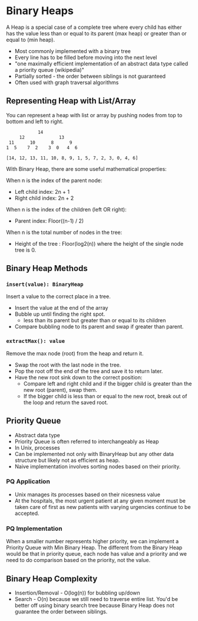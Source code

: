 # Binary Heaps

A Heap is a special case of a complete tree where every child has either has the value less than or equal to its parent (max heap) or greater than or equal to (min heap).

- Most commonly implemented with a binary tree
- Every line has to be filled before moving into the next level
- "one maximally efficient implementation of an abstract data type called a priority queue (wikipedia)"
- Partially sorted - the order between siblings is not guaranteed
- Often used with graph traversal algorithms

## Representing Heap with List/Array

You can represent a heap with list or array by pushing nodes from top to bottom and left to right.

```text
            14
     12             13
 11      10      8      9
1  5    7  2    3  0   4  6

[14, 12, 13, 11, 10, 8, 9, 1, 5, 7, 2, 3, 0, 4, 6]
```

With Binary Heap, there are some useful mathematical properties:

When n is the index of the parent node:

- Left child index: 2n + 1
- Right child index: 2n + 2

When n is the index of the children (left OR right):

- Parent index: Floor((n-1) / 2)

When n is the total number of nodes in the tree:

- Height of the tree : Floor(log2(n)) where the height of the single node tree is 0.

## Binary Heap Methods

### `insert(value): BinaryHeap`

Insert a value to the correct place in a tree.

- Insert the value at the end of the array
- Bubble up until finding the right spot.
  - less than its parent but greater than or equal to its children
- Compare bubbling node to its parent and swap if greater than parent.

### `extractMax(): value`

Remove the max node (root) from the heap and return it.

- Swap the root with the last node in the tree.
- Pop the root off the end of the tree and save it to return later.
- Have the new root sink down to the correct position:
  - Compare left and right child and if the bigger child is greater than the new root (parent), swap them.
  - If the bigger child is less than or equal to the new root, break out of the loop and return the saved root.

## Priority Queue

- Abstract data type
- Priority Queue is often referred to interchangeably as Heap
- In Unix, processes
- Can be implemented not only with BinaryHeap but any other data structure but likely not as efficient as heap.
- Naive implementation involves sorting nodes based on their priority.

### PQ Application

- Unix manages its processes based on their nicesness value
- At the hospitals, the most urgent patient at any given moment must be taken care of first as new patients with varying urgencies continue to be accepted.

### PQ Implementation

When a smaller number represents higher priority, we can implement a Priority Queue with Min Binary Heap.
The different from the Binary Heap would be that in priority queue, each node has value and a priority and we need to do comparison based on the priority, not the value.

## Binary Heap Complexity

- Insertion/Removal - O(log(n)) for bubbling up/down
- Search - O(n) because we still need to traverse entire list. You'd be better off using binary search tree because Binary Heap does not guarantee the order between siblings.
